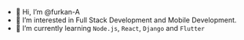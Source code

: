 - 👋 Hi, I’m @furkan-A
- 👀 I’m interested in Full Stack Development and Mobile Development.
- 🌱 I’m currently learning `Node.js`, `React`, `Django` and `Flutter`
<!---  💞️ I’m looking to collaborate on ... --->


<!---
furkan-A/furkan-A is a ✨ special ✨ repository because its `README.md` (this file) appears on your GitHub profile.
You can click the Preview link to take a look at your changes.
- 📫 How to reach me ...
--->
